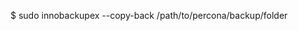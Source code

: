 <!-- post: database-backup_note -->


$ sudo innobackupex --copy-back /path/to/percona/backup/folder
